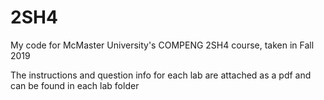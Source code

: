 # 2SH4
My code for McMaster University's COMPENG 2SH4 course, taken in Fall 2019

The instructions and question info for each lab are attached as a pdf and can be found in each lab folder
